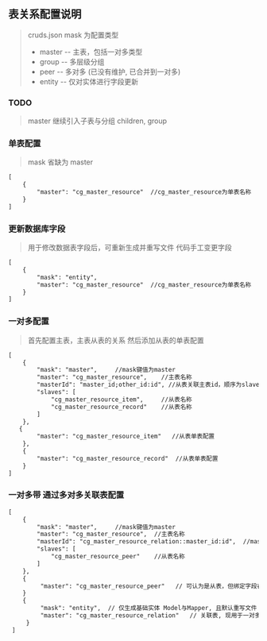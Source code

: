 ## 表关系配置说明
>  cruds.json 
> mask 为配置类型
> * master  -- 主表，包括一对多类型
> * group   -- 多层级分组
> * peer    -- 多对多 (已没有维护, 已合并到一对多)
> * entity  -- 仅对实体进行字段更新

### TODO
> master 继续引入子表与分组 children, group


### 单表配置
>  mask 省缺为 master
```xml
[
    {
        "master": "cg_master_resource"  //cg_master_resource为单表名称
    }
]
```

### 更新数据库字段
> 用于修改数据表字段后，可重新生成并重写文件
> 代码手工变更字段

```xml
[
    {
        "mask": "entity",  
        "master": "cg_master_resource"  //cg_master_resource为单表名称
    }
]
```

### 一对多配置
> 首先配置主表，主表从表的关系
> 然后添加从表的单表配置

```xml
[
    {
        "mask": "master",     //mask键值为master
        "master": "cg_master_resource",    //主表名称
        "masterId": "master_id;other_id:id", //从表关联主表id，顺序为slaves键从表的顺序 (如果关联主表不是id, 通过:号申明 :other_than_id)
        "slaves": [
            "cg_master_resource_item",     //从表名称
            "cg_master_resource_record"    //从表名称
        ]
    },
   {
        "master": "cg_master_resource_item"   //从表单表配置
    },
    {
        "master": "cg_master_resource_record"  //从表单表配置
    }
]
```

### 一对多带 通过多对多关联表配置

```xml
[
    {
        "mask": "master",     //mask键值为master
        "master": "cg_master_resource",  //主表名称
        "masterId": "cg_master_resource_relation::master_id:id",  //masterId 键值为 "关系表名称::关联表关联主表id:主表id"
        "slaves": [
            "cg_master_resource_peer"    //从表名称
        ]
    },
    {
         "master": "cg_master_resource_peer"   // 可认为是从表，但绑定字段在关联表 cg_master_resource_relation
    }
    {
         "mask": "entity",  // 仅生成基础实体 Model与Mapper, 且默认重写文件
         "master": "cg_master_resource_relation"   // 关联表, 现用于一对多
     }
 ]
```
